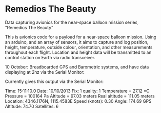 Remedios The Beauty
=================

Data capturing avionics for the near-space balloon mission series, "Remedios The Beauty"





This is avionics code for a payload for a near-space balloon mission. Using an arduino, and an array of sensors,
it aims to capture and log position, height, temperature, outside colour, orientation, and other measurements
throughout each flight. Location and height data will be transmitted to an control station on Earth via radio transceiver.




10 October: Breadboarded GPS and Barometric systems, and have data displaying at 2hz via the Serial Monitor:

Currently gives this output via the Serial Monitor:

Time: 15:11:10.0
Date: 10/10/2013
Fix: 1 quality: 1
Temperature = 27.12 *C
Pressure = 100164 Pa
Altitude = 97.03 meters
Real altitude = 111.05 meters
Location: 4346.1176N, 1115.4583E
Speed (knots): 0.30
Angle: 174.69
GPS Altitude: 74.70
Satellites: 6


